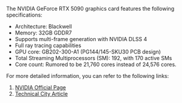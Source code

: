 The NVIDIA GeForce RTX 5090 graphics card features the following specifications:
- Architecture: Blackwell
- Memory: 32GB GDDR7
- Supports multi-frame generation with NVIDIA DLSS 4
- Full ray tracing capabilities
- GPU core: GB202-300-A1 (PG144/145-SKU30 PCB design)
- Total Streaming Multiprocessors (SM): 192, with 170 active SMs
- Core count: Rumored to be 21,760 cores instead of 24,576 cores.

For more detailed information, you can refer to the following links:
1. [NVIDIA Official Page](https://www.nvidia.com/ja-jp/geforce/graphics-cards/50-series/rtx-5090/)
2. [Technical City Article](https://technical.city/ja/video/GeForce-RTX-5090)